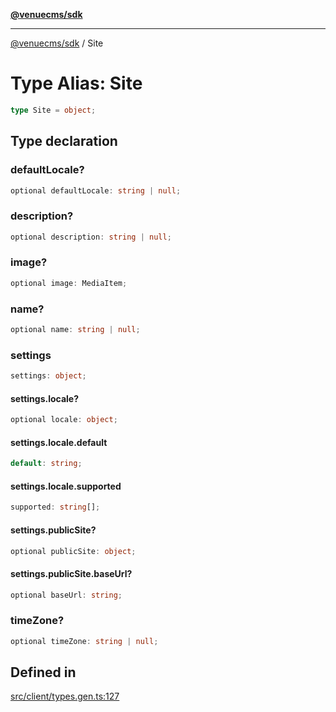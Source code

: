 [**@venuecms/sdk**](../Index.md)

***

[@venuecms/sdk](../Index.md) / Site

# Type Alias: Site

```ts
type Site = object;
```

## Type declaration

### defaultLocale?

```ts
optional defaultLocale: string | null;
```

### description?

```ts
optional description: string | null;
```

### image?

```ts
optional image: MediaItem;
```

### name?

```ts
optional name: string | null;
```

### settings

```ts
settings: object;
```

#### settings.locale?

```ts
optional locale: object;
```

#### settings.locale.default

```ts
default: string;
```

#### settings.locale.supported

```ts
supported: string[];
```

#### settings.publicSite?

```ts
optional publicSite: object;
```

#### settings.publicSite.baseUrl?

```ts
optional baseUrl: string;
```

### timeZone?

```ts
optional timeZone: string | null;
```

## Defined in

[src/client/types.gen.ts:127](https://github.com/venuecms/sdk/blob/915971a29eb95acc8223db796957e1d217a65139/src/client/types.gen.ts#L127)
